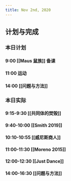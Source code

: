 ```yaml
---
title: Nov 2nd, 2020
---
```


## 计划与完成
### 本日计划
#### 9:00 [[Maus 鼠族]] 备课
#### 11:00 运动
#### 14:00 [[问题与方法]]
### 本日实际
#### 9:15-9:30 [[共同体的焚毁]]
#### 9:40-10:00 [[Smith 2019]]
#### 10:10-10:55 [[威尼斯商人]]
#### 11:00-11:30 [[Moreno 2015]]
#### 12:00-12:30 [[Just Dance]]
#### 14:00-16:30 [[问题与方法]]
####
##
